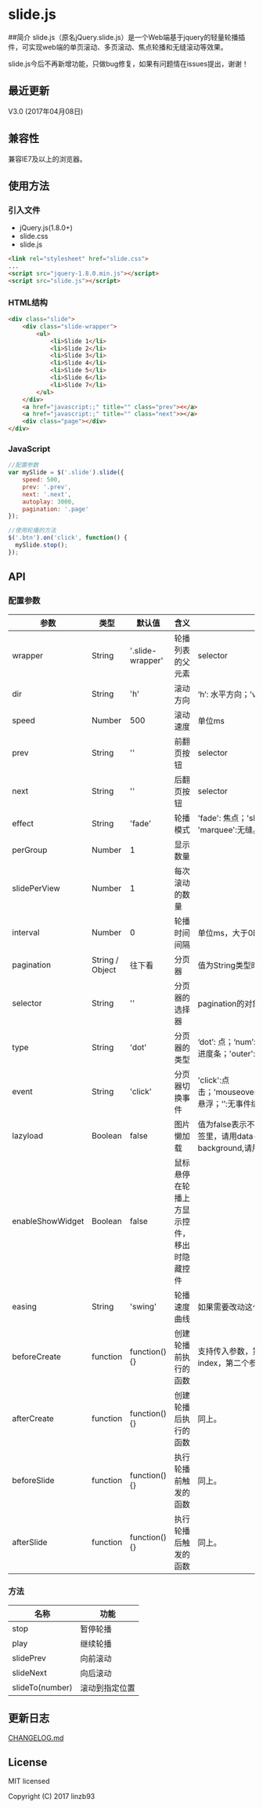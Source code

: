 # slide.js

##简介
slide.js（原名jQuery.slide.js）是一个Web端基于jquery的轻量轮播插件，可实现web端的单页滚动、多页滚动、焦点轮播和无缝滚动等效果。

slide.js今后不再新增功能，只做bug修复，如果有问题情在issues提出，谢谢！



## 最近更新

V3.0 (2017年04月08日)



## 兼容性

兼容IE7及以上的浏览器。



## 使用方法

### 引入文件

- jQuery.js(1.8.0+)
- slide.css
- slide.js

```html
<link rel="stylesheet" href="slide.css">
...
<script src="jquery-1.8.0.min.js"></script>
<script src="slide.js"></script>
```

### HTML结构
```html
<div class="slide">
	<div class="slide-wrapper">
		<ul>
			<li>Slide 1</li>
			<li>Slide 2</li>
			<li>Slide 3</li>
			<li>Slide 4</li>
			<li>Slide 5</li>
			<li>Slide 6</li>
			<li>Slide 7</li>
		</ul>
	</div>
	<a href="javascript:;" title="" class="prev"><</a>
	<a href="javascript:;" title="" class="next">></a>
	<div class="page"></div>
</div>
```

### JavaScript
```javascript
//配置参数
var mySlide = $('.slide').slide({
	speed: 500,
	prev: '.prev',
	next: '.next',
  	autoplay: 3000,
	pagination: '.page'
});

//使用轮播的方法
$('.btn').on('click', function() {
  mySlide.stop();
});
```



## API

### 配置参数

| 参数               | 类型              | 默认值              | 含义                    | 备注                                       |
| ---------------- | --------------- | ---------------- | --------------------- | ---------------------------------------- |
| wrapper          | String          | '.slide-wrapper' | 轮播列表的父元素              | selector                                 |
| dir              | String          | 'h'              | 滚动方向                  | ‘h’: 水平方向；'v':竖直方向                       |
| speed            | Number          | 500              | 滚动速度                  | 单位ms                                     |
| prev             | String          | ''               | 前翻页按钮                 | selector                                 |
| next             | String          | ''               | 后翻页按钮                 | selector                                 |
| effect           | String          | 'fade'           | 轮播模式                  | 'fade': 焦点；'slide': 单页；'carousel':多页； 'marquee':无缝。 |
| perGroup         | Number          | 1                | 显示数量                  |                                          |
| slidePerView     | Number          | 1                | 每次滚动的数量               |                                          |
| interval         | Number          | 0                | 轮播时间间隔                | 单位ms，大于0时有效，建议大于speed值。                  |
| pagination       | String / Object | 往下看              | 分页器                   | 值为String类型时，表示收到的是selector。              |
| selector         | String          | ''               | 分页器的选择器               | pagination的对象属性开始                        |
| type             | String          | 'dot'            | 分页器的类型                | ‘dot’: 点；‘num’:数字；'image': 图片；'progress':进度条；'outer': 页面上已有元素 |
| event            | String          | 'click'          | 分页器切换事件               | 'click':点击；'mouseover/mousemove/hover/mouseenter':悬浮；‘’:无事件绑定。pagination的对象属性结束 |
| lazyload         | Boolean         | false            | 图片懒加载                 | 值为false表示不使用懒加载。如果图片地址在img标签里，请用data-src存放地址；如果是作为background,请用data-bg存放地址。 |
| enableShowWidget | Boolean         | false            | 鼠标悬停在轮播上方显示控件，移出时隐藏控件 |                                          |
| easing           | String          | 'swing'          | 轮播速度曲线                | 如果需要改动这个参数建议引入jquery.easing.js。          |
| beforeCreate     | function        | function(){}     | 创建轮播前执行的函数            | 支持传入参数，第一个参数表示当前轮播页的index，第二个参数表示当前轮播页。  |
| afterCreate      | function        | function(){}     | 创建轮播后执行的函数            | 同上。                                      |
| beforeSlide      | function        | function(){}     | 执行轮播前触发的函数            | 同上。                                      |
| afterSlide       | function        | function(){}     | 执行轮播后触发的函数            | 同上。                                      |

### 方法

| 名称              | 功能      |
| --------------- | ------- |
| stop            | 暂停轮播    |
| play            | 继续轮播    |
| slidePrev       | 向前滚动    |
| slideNext       | 向后滚动    |
| slideTo(number) | 滚动到指定位置 |



## 更新日志

[CHANGELOG.md](https://github.com/linzb93/slide/blob/master/doc/CHANGELOG.md)



## License

MIT licensed

Copyright (C) 2017 linzb93
